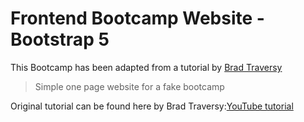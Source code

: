# Frontend Bootcamp Website - Bootstrap 5

This Bootcamp has been adapted from a tutorial by <a href="https://www.traversymedia.com/" target="_blank">Brad Traversy</a>

> Simple one page website for a fake bootcamp

Original tutorial can be found here by Brad Traversy:[YouTube tutorial](https://www.youtube.com/watch?v=4sosXZsdy-s&t=186s)
